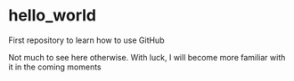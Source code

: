 # hello_world
First repository to learn how to use GitHub

Not much to see here otherwise.  With luck, I will become more familiar with it in the coming moments

